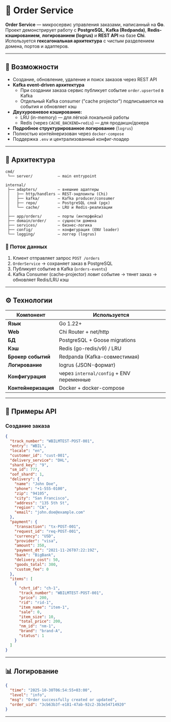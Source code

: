 # 🧱 Order Service

**Order Service** — микросервис управления заказами, написанный на **Go**. 
Проект демонстрирует работу с **PostgreSQL**, **Kafka (Redpanda)**, **Redis-кэшированием**, **логированием (logrus)** и **REST API** на базе **Chi**.  
Используется **гексагональная архитектура** с чистым разделением домена, портов и адаптеров.

---

## 🚀 Возможности

- Создание, обновление, удаление и поиск заказов через REST API
- **Kafka event-driven архитектура**
  - При создании заказа сервис публикует событие `order.upserted` в Kafka
  - Отдельный Kafka consumer ("cache projector") подписывается на события и обновляет кэш
- **Двухуровневое кэширование:**
  - LRU (in-memory) — для лёгкой локальной работы
  - Redis (через `CACHE_BACKEND=redis`) — для продакшн/докера
- **Подробное структурированное логирование** (`logrus`)
- Полностью контейнеризован через `docker-compose`
- Поддержка `.env` и централизованный конфиг-лоадер

---

## 🧩 Архитектура

```
cmd/
 └── server/           — main entrypoint

internal/
 ├── adapters/         — внешние адаптеры
 │   ├── http/handlers — REST-эндпоинты (Chi)
 │   ├── kafka/        — Kafka producer/consumer
 │   ├── repo/         — PostgreSQL слой (pgx)
 │   └── cache/        — LRU и Redis-реализации
 │
 ├── app/orders/       — порты (интерфейсы)
 ├── domain/order/     — сущности домена
 ├── services/         — бизнес-логика
 ├── config/           — конфигурация (ENV loader)
 └── logging/          — логгер (logrus)
```

### 🔄 Поток данных
1. Клиент отправляет запрос `POST /orders`
2. `OrderService` → сохраняет заказ в PostgreSQL
3. Публикует событие в Kafka (`orders-events`)
4. Kafka Consumer (cache-projector) ловит событие → тянет заказ → обновляет Redis/LRU кэш

---

## ⚙️ Технологии

| Компонент        | Используется                                   |
|------------------|------------------------------------------------|
| **Язык**         | Go 1.22+                                       |
| **Web**          | Chi Router + net/http                          |
| **БД**           | PostgreSQL + Goose migrations                  |
| **Кэш**          | Redis (go-redis/v9) / LRU                      |
| **Брокер событий** | Redpanda (Kafka-совместимая)                 |
| **Логирование**  | logrus (JSON-формат)                           |
| **Конфигурация** | через `internal/config` + ENV переменные       |
| **Контейнеризация** | Docker + docker-compose                      |

---


## 🔌 Примеры API

### Создание заказа

```json
{
  "track_number": "WBILMTEST-POST-001",
  "entry": "WBIL",
  "locale": "en",
  "customer_id": "cust-001",
  "delivery_service": "DHL",
  "shard_key": "9",
  "sm_id": 777,
  "oof_shard": 1,
  "delivery": {
    "name": "John Doe",
    "phone": "+1-555-0100",
    "zip": "94105",
    "city": "San Francisco",
    "address": "135 5th St",
    "region": "CA",
    "email": "john.doe@example.com"
  },
  "payment": {
    "transaction": "tx-POST-001",
    "request_id": "req-POST-001",
    "currency": "USD",
    "provider": "visa",
    "amount": 350,
    "payment_dt": "2021-11-26T07:22:19Z",
    "bank": "BigBank",
    "delivery_cost": 50,
    "goods_total": 300,
    "custom_fee": 0
  },
  "items": [
    {
      "chrt_id": "ch-1",
      "track_number": "WBILMTEST-POST-001",
      "price": 200,
      "rid": "rid-1",
      "item_name": "item-1",
      "sale": 0,
      "item_size": 10,
      "total_price": 200,
      "nm_id": "nm-1",
      "brand": "brand-A",
      "status": 1
    }
  ]
}
```

---

## 📊 Логирование

```json
{
  "time": "2025-10-30T06:54:55+03:00",
  "level": "info",
  "msg": "Order successfully created or updated",
  "order_uid": "3cb63b3f-e181-47ab-92c2-3b3e54714920"
}
```

---


